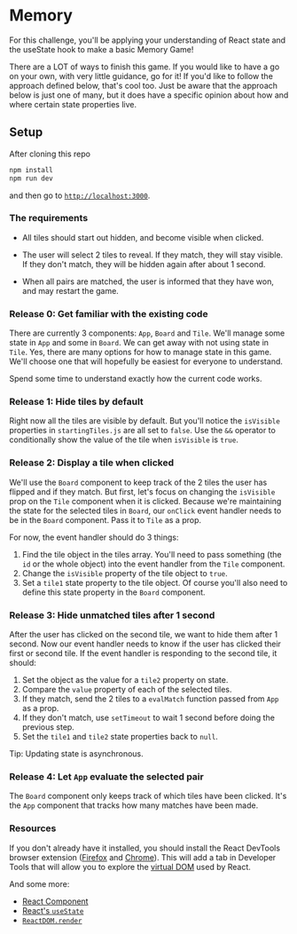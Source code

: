 # Memory

For this challenge, you'll be applying your understanding of React state and the useState hook to make a basic Memory Game!

There are a LOT of ways to finish this game. If you would like to have a go on your own, with very little guidance, go for it! If you'd like to follow the approach defined below, that's cool too. Just be aware that the approach below is just one of many, but it does have a specific opinion about how and where certain state properties live.


## Setup

After cloning this repo

```sh
npm install
npm run dev
```

and then go to [`http://localhost:3000`](http://localhost:3000).


### The requirements

* All tiles should start out hidden, and become visible when clicked.

* The user will select 2 tiles to reveal. If they match, they will stay visible. If they don't match, they will be hidden again after about 1 second.

* When all pairs are matched, the user is informed that they have won, and may restart the game.


### Release 0: Get familiar with the existing code

There are currently 3 components: `App`, `Board` and `Tile`. We'll manage some state in `App` and some in `Board`. We can get away with not using state in `Tile`. Yes, there are many options for how to manage state in this game. We'll choose one that will hopefully be easiest for everyone to understand.

Spend some time to understand exactly how the current code works.


### Release 1: Hide tiles by default

Right now all the tiles are visible by default. But you'll notice the `isVisible` properties in `startingTiles.js` are all set to `false`. Use the `&&` operator to conditionally show the value of the tile when `isVisible` is `true`.


### Release 2: Display a tile when clicked

We'll use the `Board` component to keep track of the 2 tiles the user has flipped and if they match. But first, let's focus on changing the `isVisible` prop on the `Tile` component when it is clicked. Because we're maintaining the state for the selected tiles in `Board`, our `onClick` event handler needs to be in the `Board` component. Pass it to `Tile` as a prop.

For now, the event handler should do 3 things:

1. Find the tile object in the tiles array. You'll need to pass something (the `id` or the whole object) into the event handler from the `Tile` component.
2. Change the `isVisible` property of the tile object to `true`.
3. Set a `tile1` state property to the tile object. Of course you'll also need to define this state property in the `Board` component.


### Release 3: Hide unmatched tiles after 1 second

After the user has clicked on the second tile, we want to hide them after 1 second. Now our event handler needs to know if the user has clicked their first or second tile. If the event handler is responding to the second tile, it should:

1. Set the object as the value for a `tile2` property on state.
2. Compare the `value` property of each of the selected tiles.
3. If they match, send the 2 tiles to a `evalMatch` function passed from `App` as a prop.
4. If they don't match, use `setTimeout` to wait 1 second before doing the previous step.
5. Set the `tile1` and `tile2` state properties back to `null`.

Tip: Updating state is asynchronous.


### Release 4: Let `App` evaluate the selected pair

The `Board` component only keeps track of which tiles have been clicked. It's the `App` component that tracks how many matches have been made.







### Resources

If you don't already have it installed, you should install the React DevTools browser extension ([Firefox](https://addons.mozilla.org/en-US/firefox/addon/react-devtools/) and [Chrome](https://chrome.google.com/webstore/detail/react-developer-tools/fmkadmapgofadopljbjfkapdkoienihi?hl=en)). This will add a tab in Developer Tools that will allow you to explore the [virtual DOM](http://tonyfreed.com/blog/what_is_virtual_dom) used by React.

And some more:

* [React Component](https://facebook.github.io/react/docs/reusable-components.html#es6-classes)
* [React's `useState`](https://reactjs.org/docs/hooks-reference.html#usestate)
* [`ReactDOM.render`](https://facebook.github.io/react/docs/top-level-api.html#reactdom.render)


